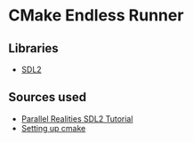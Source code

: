 # CMake Endless Runner

## Libraries
- [SDL2](https://www.libsdl.org/index.php)

## Sources used
- [Parallel Realities SDL2 Tutorial](https://www.parallelrealities.co.uk/tutorials/shooter/shooter1.php)
- [Setting up cmake](https://trenki2.github.io/blog/2017/06/02/using-sdl2-with-cmake/)

